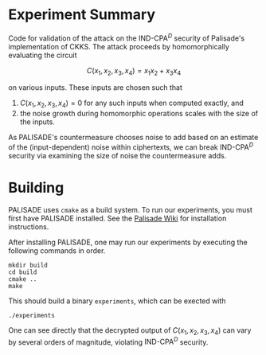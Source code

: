 # Experiment Summary

Code for validation of the attack on the $\mathsf{IND}\text{-}\mathsf{CPA}^D$ security of Palisade's
implementation of CKKS.
The attack proceeds by homomorphically evaluating the circuit

$$C(x_1, x_2, x_3, x_4) = x_1 x_2 + x_3 x_4$$

on various inputs. These inputs are chosen such that

1. $C(x_1, x_2, x_3, x_4) = 0$ for any such inputs when computed exactly, and
2. the noise growth during homomorphic operations scales with the size of the
   inputs.

As PALISADE's countermeasure chooses noise to add based on an estimate of the
(input-dependent) noise within ciphertexts, we can break $\mathsf{IND}\text{-}\mathsf{CPA}^D$ security via
examining the size of noise the countermeasure adds.

# Building

PALISADE uses `cmake` as a build system.
To run our experiments, you must first have PALISADE installed.
See the [Palisade Wiki](https://gitlab.com/palisade/palisade-release/-/wikis/home) for installation instructions.

After installing PALISADE, one may run our experiments by executing the
following commands in order.

```
mkdir build
cd build
cmake ..
make
```

This should build a binary `experiments`, which can be exected with

```
./experiments
```

One can see directly that the decrypted output of $C(x_1,x_2,x_3,x_4)$ can vary by
several orders of magnitude, violating $\mathsf{IND}\text{-}\mathsf{CPA}^D$ security.
